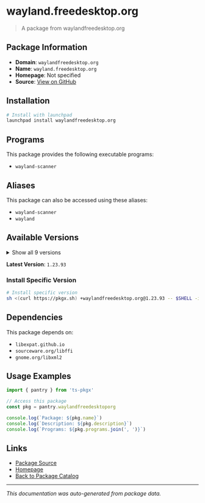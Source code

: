 # wayland.freedesktop.org

> A package from waylandfreedesktop.org

## Package Information

- **Domain**: `waylandfreedesktop.org`
- **Name**: `wayland.freedesktop.org`
- **Homepage**: Not specified
- **Source**: [View on GitHub](https://github.com/pkgxdev/pantry/tree/main/projects/wayland.freedesktop.org/package.yml)

## Installation

```bash
# Install with launchpad
launchpad install waylandfreedesktop.org
```

## Programs

This package provides the following executable programs:

- `wayland-scanner`

## Aliases

This package can also be accessed using these aliases:

- `wayland-scanner`
- `wayland`

## Available Versions

<details>
<summary>Show all 9 versions</summary>

- `1.23.93`, `1.23.92`, `1.23.91`, `1.23.1`, `1.23.0`
- `1.22.93`, `1.22.92`, `1.22.91`, `1.22.0`

</details>

**Latest Version**: `1.23.93`

### Install Specific Version

```bash
# Install specific version
sh <(curl https://pkgx.sh) +waylandfreedesktop.org@1.23.93 -- $SHELL -i
```

## Dependencies

This package depends on:

- `libexpat.github.io`
- `sourceware.org/libffi`
- `gnome.org/libxml2`

## Usage Examples

```typescript
import { pantry } from 'ts-pkgx'

// Access this package
const pkg = pantry.waylandfreedesktoporg

console.log(`Package: ${pkg.name}`)
console.log(`Description: ${pkg.description}`)
console.log(`Programs: ${pkg.programs.join(', ')}`)
```

## Links

- [Package Source](https://github.com/pkgxdev/pantry/tree/main/projects/wayland.freedesktop.org/package.yml)
- [Homepage](#)
- [Back to Package Catalog](../package-catalog.md)

---

*This documentation was auto-generated from package data.*
